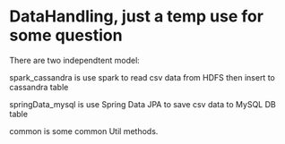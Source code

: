 # DataHandling, just a temp use for some question

There are two independtent model:

spark_cassandra is use spark to read csv data from HDFS then insert to cassandra table

springData_mysql is use Spring Data JPA to save csv data to MySQL DB table

common is some common Util methods.
